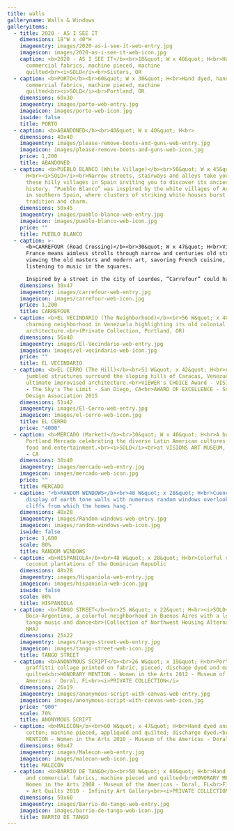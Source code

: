 ```yaml
---
title: walls
galleryname: Walls & Windows
galleryitems:
  - title: 2020 - AS I SEE IT
    dimensions: 18"W x 40"H
    imageentry: images/2020-as-i-see-it-web-entry.jpg
    imageicon: images/2020-as-i-see-it-web-icon.jpg
    caption: <b>2020 - AS I SEE IT</b><br>18&quot; W x 40&quot; H<br>Hand dyed and
      commercial fabrics, machine pieced, machine
      quilted<br><i>SOLD</i><br>Sisters, OR
  - caption: <b>PORTO</b><br>60&quot; W x 30&quot; H<br>Hand dyed, hand stamped and
      commercial fabrics, machine pieced, machine
      quilted<br><i>SOLD</i><br>Portland, OR
    dimensions: 60x30
    imageentry: images/porto-web-entry.jpg
    imageicon: images/porto-web-icon.jpg
    iswide: false
    title: PORTO
  - caption: <b>ABANDONED</b><br>40&quot; W x 40&quot; H<br>
    dimensions: 40x40
    imageentry: images/please-remove-boots-and-guns-web-entry.jpg
    imageicon: images/please-remove-boots-and-guns-web-icon.jpg
    price: 1,200
    title: ABANDONED
  - caption: <b>PUEBLO BLANCO (White Village)</b><br>50&quot; W x 45&quot;
      H<br><i>SOLD</i><br>Narrow streets, stairways and alleys take you along
      these hilly villages in Spain inviting you to discover its ancient
      history. “Pueblo Blanco” was inspired by the white villages of Andalucía
      in southern Spain, where clusters of striking white houses burst with
      tradition and charm.
    dimensions: 50x45
    imageentry: images/pueblo-blanco-web-entry.jpg
    imageicon: images/pueblo-blanco-web-icon.jpg
    price: ""
    title: PUEBLO BLANCO
  - caption: >-
      <b>CARREFOUR (Road Crossing)</b><br>30&quot; W x 47&quot; H<br>Visiting
      France means aimless strolls through narrow and centuries old streets,
      viewing the old masters and modern art, savoring French cuisine, and
      listening to music in the squares.

      Inspired by a street in the city of Lourdes, “Carrefour” could have been any other street in France.
    dimensions: 30x47
    imageentry: images/carrefour-web-entry.jpg
    imageicon: images/carrefour-web-icon.jpg
    price: 1,200
    title: CARREFOUR
  - caption: <b>EL VECINDARIO (The Neighborhood)</b><br>56 W&quot; x 40&quot; H<br>A
      charming neighborhood in Venezuela highlighting its old colonial
      architecture.<br>(Private Collection, Portland, OR)
    dimensions: 56x40
    imageentry: images/El-Vecindario-web-entry.jpg
    imageicon: images/el-vecindario-web-icon.jpg
    price: ""
    title: EL VECINDARIO
  - caption: <b>EL CERRO (The Hill)</b><br>51 W&quot; x 42&quot; H<br>A sea of
      jumbled structures surround the sloping hills of Caracas, Venezuela - the
      ultimate improvised architecture.<br>VIEWER's CHOICE Award - VISIONS 2015
      - The Sky's The Limit - San Diego, CA<br>AWARD OF EXCELLENCE - Surface
      Design Association 2015
    dimensions: 51x42
    imageentry: images/El-Cerro-web-entry.jpg
    imageicon: images/el-cerro-web-icon.jpg
    title: EL CERRO
    price: "4000"
  - caption: <b>MERCADO (Market)</b><br>30&quot; W x 40&quot; H<br>A busy day at the
      Portland Mercado celebrating the diverse Latin American cultures through
      food and entertainment.<br><i>SOLD</i><br>at VISIONS ART MUSEUM, San Diego
      - CA
    dimensions: 30x40
    imageentry: images/mercado-web-entry.jpg
    imageicon: images/mercado-web-icon.jpg
    price: ""
    title: MERCADO
  - caption: "<b>RANDOM WINDOWS</b><br>48 W&quot; x 28&quot; H<br>Cuenca-Spain:  A
      display of earth tone walls with numerous random windows overlooking the
      cliffs from which the homes hang."
    dimensions: 48x28
    imageentry: images/Random-windows-web-entry.jpg
    imageicon: images/random-windows-web-icon.jpg
    iswide: false
    price: 1,600
    scale: 80%
    title: RANDOM WINDOWS
  - caption: <b>HISPANIOLA</b><br>48 W&quot; x 28&quot; H<br>Colorful villages and
      coconut plantations of the Dominican Republic
    dimensions: 48x28
    imageentry: images/Hispaniola-web-entry.jpg
    imageicon: images/hispaniola-web-icon.jpg
    iswide: false
    scale: 80%
    title: HISPANIOLA
  - caption: <b>TANGO STREET</b><br>25 W&quot; x 22&quot; H<br><i>SOLD</i><br>La
      Boca-Argentina, a colorful neighborhood in Buenos Aires with a love for
      tango music and dance<br>(Collection of Northwest Housing Alternatives -
      NHA)
    dimensions: 25x22
    imageentry: images/tango-street-web-entry.jpg
    imageicon: images/tango-street-web-icon.jpg
    title: TANGO STREET
  - caption: <b>ANONYMOUS SCRIPT</b><br>26 W&quot; x 19&quot; H<br>Portland
      graffitti collage printed on fabric, pieced, dischage dyed and machine
      quilted<br>HONORARY MENTION - Women in the Arts 2012 - Museum of the
      Americas - Doral, FL<br><i>PRIVATE COLLECTION</i>
    dimensions: 26x19
    imageentry: images/anonymous-script-with-canvas-web-entry.jpg
    imageicon: images/anonymous-script-with-canvas-web-icon.jpg
    price: "900"
    scale: 70%
    title: ANONYMOUS SCRIPT
  - caption: <b>MALECÓN</b><br>60 W&quot; x 47&quot; H<br>Hand dyed and commercial
      cotton; machine pieced, appliquéd and quilted; discharge dyed.<br>HONORARY
      MENTION - Women in the Arts 2010 - Museum of the Americas - Doral, FL
    dimensions: 60x47
    imageentry: images/Malecon-web-entry.jpg
    imageicon: images/malecon-web-icon.jpg
    title: MALECÓN
  - caption: <b>BARRIO DE TANGO</b><br>50 W&quot; x 60&quot; H<br>Hand dyed/tamped
      and commercial fabrics, machine pieced and quilted<br>HONORARY MENTION -
      Women in the Arts 2008 - Museum of the Americas - Doral, FL<br>FIRST PLACE
      - Art Quilts 2010 - Infinity Art Gallery<br><i>PRIVATE COLLECTION</i>
    dimensions: 50x60
    imageentry: images/Barrio-de-tango-web-entry.jpg
    imageicon: images/barrio-de-tango-web-icon.jpg
    title: BARRIO DE TANGO
---
```

